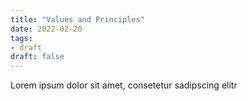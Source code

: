```yaml
---
title: "Values and Principles"
date: 2022-02-20
tags:
- draft
draft: false
---
```


Lorem ipsum dolor sit amet, consetetur sadipscing elitr

